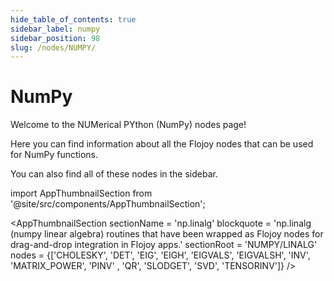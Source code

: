 ```yaml
---
hide_table_of_contents: true
sidebar_label: numpy
sidebar_position: 98
slug: /nodes/NUMPY/
---
```


# NumPy

Welcome to the NUMerical PYthon (NumPy) nodes page!

Here you can find information about all the Flojoy nodes that can be used for NumPy functions.

You can also find all of these nodes in the sidebar.

<!-- Custom component -->
import AppThumbnailSection from '@site/src/components/AppThumbnailSection';

<AppThumbnailSection
    sectionName = 'np.linalg'
    blockquote = 'np.linalg (numpy linear algebra) routines that have been wrapped as Flojoy nodes for drag-and-drop integration in Flojoy apps.'
    sectionRoot = 'NUMPY/LINALG'
    nodes = {['CHOLESKY', 'DET', 'EIG', 'EIGH', 'EIGVALS', 'EIGVALSH', 'INV', 'MATRIX_POWER', 'PINV' , 'QR', 'SLODGET', 'SVD', 'TENSORINV']}
/>

